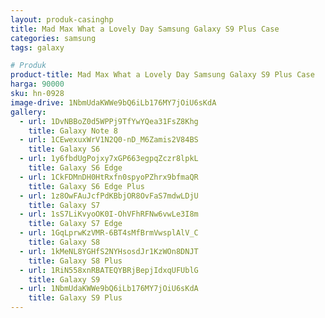 ```yaml
---
layout: produk-casinghp
title: Mad Max What a Lovely Day Samsung Galaxy S9 Plus Case
categories: samsung
tags: galaxy

# Produk
product-title: Mad Max What a Lovely Day Samsung Galaxy S9 Plus Case
harga: 90000
sku: hn-0928
image-drive: 1NbmUdaKWWe9bQ6iLb176MY7jOiU6sKdA
gallery:
  - url: 1DvNBBoZ0d5WPPj9TfYwYQea31FsZ8Khg
    title: Galaxy Note 8
  - url: 1CEwexuxWrV1N2Q0-nD_M6Zamis2V84BS
    title: Galaxy S6
  - url: 1y6fbdUgPojxy7xGP663egpqZczr8lpkL
    title: Galaxy S6 Edge
  - url: 1CkFDMnDH0HtRxfn0spyoPZhrx9bfmaQR
    title: Galaxy S6 Edge Plus
  - url: 1z8OwFAuJcfPdKBbjOR8OvFaS7mdwLDjU
    title: Galaxy S7
  - url: 1sS7LiKvyoOK0I-OhVFhRFNw6vwLe3I8m
    title: Galaxy S7 Edge
  - url: 1GqLprwKzVMR-6BT4sMfBrmVwsplAlV_C
    title: Galaxy S8
  - url: 1kMeNL8YGHfS2NYHsosdJr1KzWOn8DNJT
    title: Galaxy S8 Plus
  - url: 1RiN558xnRBATEQYBRjBepjIdxqUFUblG
    title: Galaxy S9
  - url: 1NbmUdaKWWe9bQ6iLb176MY7jOiU6sKdA
    title: Galaxy S9 Plus
---
```

